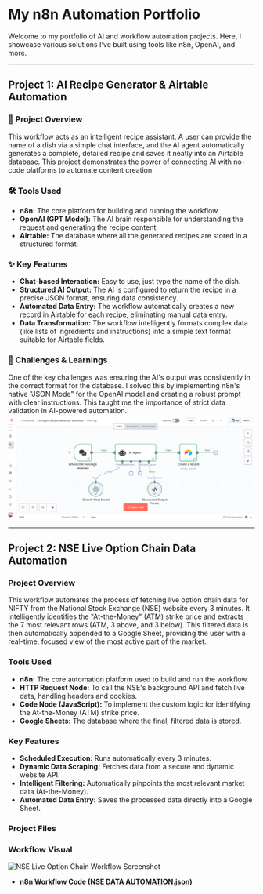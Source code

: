 # My n8n Automation Portfolio

Welcome to my portfolio of AI and workflow automation projects. Here, I showcase various solutions I've built using tools like n8n, OpenAI, and more.

---

## Project 1: AI Recipe Generator & Airtable Automation

### 📝 Project Overview
This workflow acts as an intelligent recipe assistant. A user can provide the name of a dish via a simple chat interface, and the AI agent automatically generates a complete, detailed recipe and saves it neatly into an Airtable database. This project demonstrates the power of connecting AI with no-code platforms to automate content creation.

### 🛠️ Tools Used
* **n8n:** The core platform for building and running the workflow.
* **OpenAI (GPT Model):** The AI brain responsible for understanding the request and generating the recipe content.
* **Airtable:** The database where all the generated recipes are stored in a structured format.

### ✨ Key Features
* **Chat-based Interaction:** Easy to use, just type the name of the dish.
* **Structured AI Output:** The AI is configured to return the recipe in a precise JSON format, ensuring data consistency.
* **Automated Data Entry:** The workflow automatically creates a new record in Airtable for each recipe, eliminating manual data entry.
* **Data Transformation:** The workflow intelligently formats complex data (like lists of ingredients and instructions) into a simple text format suitable for Airtable fields.

### 🧠 Challenges & Learnings
One of the key challenges was ensuring the AI's output was consistently in the correct format for the database. I solved this by implementing n8n's native "JSON Mode" for the OpenAI model and creating a robust prompt with clear instructions. This taught me the importance of strict data validation in AI-powered automation.
![n8n Workflow Screenshot](https://raw.githubusercontent.com/rvmakvana1/n8n-automation-portfolio/refs/heads/main/Screenshot%202025-10-08%20213456.png)


---

## Project 2: NSE Live Option Chain Data Automation

### Project Overview
This workflow automates the process of fetching live option chain data for NIFTY from the National Stock Exchange (NSE) website every 3 minutes. It intelligently identifies the "At-the-Money" (ATM) strike price and extracts the 7 most relevant rows (ATM, 3 above, and 3 below). This filtered data is then automatically appended to a Google Sheet, providing the user with a real-time, focused view of the most active part of the market.

### Tools Used
* **n8n:** The core automation platform used to build and run the workflow.
* **HTTP Request Node:** To call the NSE's background API and fetch live data, handling headers and cookies.
* **Code Node (JavaScript):** To implement the custom logic for identifying the At-the-Money (ATM) strike price.
* **Google Sheets:** The database where the final, filtered data is stored.

### Key Features
* **Scheduled Execution:** Runs automatically every 3 minutes.
* **Dynamic Data Scraping:** Fetches data from a secure and dynamic website API.
* **Intelligent Filtering:** Automatically pinpoints the most relevant market data (At-the-Money).
* **Automated Data Entry:** Saves the processed data directly into a Google Sheet.

### Project Files
### Workflow Visual
![NSE Live Option Chain Workflow Screenshot](./NSE%20DATA.png)
* [**n8n Workflow Code (NSE DATA AUTOMATION.json)**](./NSE%20DATA%20AUTOMATION.json)
